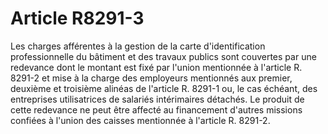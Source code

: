# Article R8291-3

Les charges afférentes à la gestion de la carte d'identification professionnelle du bâtiment et des travaux publics sont couvertes par une redevance dont le montant est fixé par l'union mentionnée à l'article R. 8291-2 et mise à la charge des employeurs mentionnés aux premier, deuxième et troisième alinéas de l'article R. 8291-1 ou, le cas échéant, des entreprises utilisatrices de salariés intérimaires détachés. Le produit de cette redevance ne peut être affecté au financement d'autres missions confiées à l'union des caisses mentionnée à l'article R. 8291-2.